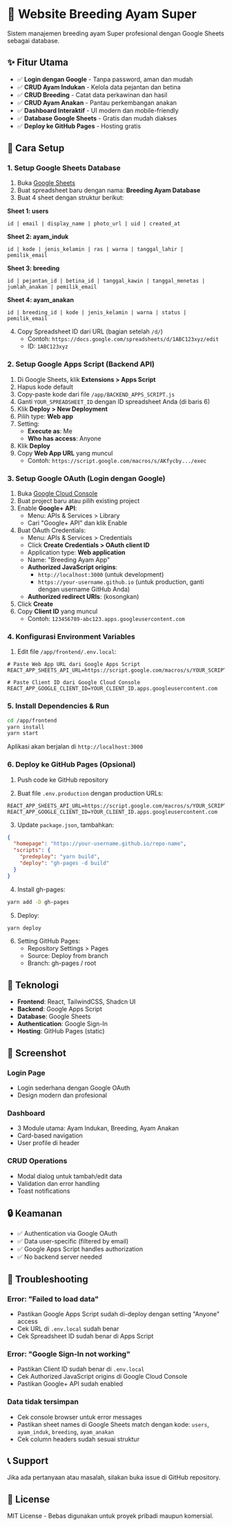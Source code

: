 # 🐓 Website Breeding Ayam Super

Sistem manajemen breeding ayam Super profesional dengan Google Sheets sebagai database.

## ✨ Fitur Utama

- ✅ **Login dengan Google** - Tanpa password, aman dan mudah
- ✅ **CRUD Ayam Indukan** - Kelola data pejantan dan betina
- ✅ **CRUD Breeding** - Catat data perkawinan dan hasil
- ✅ **CRUD Ayam Anakan** - Pantau perkembangan anakan
- ✅ **Dashboard Interaktif** - UI modern dan mobile-friendly
- ✅ **Database Google Sheets** - Gratis dan mudah diakses
- ✅ **Deploy ke GitHub Pages** - Hosting gratis

## 🚀 Cara Setup

### 1. Setup Google Sheets Database

1. Buka [Google Sheets](https://sheets.google.com)
2. Buat spreadsheet baru dengan nama: **Breeding Ayam Database**
3. Buat 4 sheet dengan struktur berikut:

**Sheet 1: users**
```
id | email | display_name | photo_url | uid | created_at
```

**Sheet 2: ayam_induk**
```
id | kode | jenis_kelamin | ras | warna | tanggal_lahir | pemilik_email
```

**Sheet 3: breeding**
```
id | pejantan_id | betina_id | tanggal_kawin | tanggal_menetas | jumlah_anakan | pemilik_email
```

**Sheet 4: ayam_anakan**
```
id | breeding_id | kode | jenis_kelamin | warna | status | pemilik_email
```

4. Copy Spreadsheet ID dari URL (bagian setelah `/d/`)
   - Contoh: `https://docs.google.com/spreadsheets/d/1ABC123xyz/edit`
   - ID: `1ABC123xyz`

### 2. Setup Google Apps Script (Backend API)

1. Di Google Sheets, klik **Extensions > Apps Script**
2. Hapus kode default
3. Copy-paste kode dari file `/app/BACKEND_APPS_SCRIPT.js`
4. Ganti `YOUR_SPREADSHEET_ID` dengan ID spreadsheet Anda (di baris 6)
5. Klik **Deploy > New Deployment**
6. Pilih type: **Web app**
7. Setting:
   - **Execute as**: Me
   - **Who has access**: Anyone
8. Klik **Deploy**
9. Copy **Web App URL** yang muncul
   - Contoh: `https://script.google.com/macros/s/AKfycby.../exec`

### 3. Setup Google OAuth (Login dengan Google)

1. Buka [Google Cloud Console](https://console.cloud.google.com)
2. Buat project baru atau pilih existing project
3. Enable **Google+ API**:
   - Menu: APIs & Services > Library
   - Cari "Google+ API" dan klik Enable
4. Buat OAuth Credentials:
   - Menu: APIs & Services > Credentials
   - Click **Create Credentials > OAuth client ID**
   - Application type: **Web application**
   - Name: "Breeding Ayam App"
   - **Authorized JavaScript origins**:
     - `http://localhost:3000` (untuk development)
     - `https://your-username.github.io` (untuk production, ganti dengan username GitHub Anda)
   - **Authorized redirect URIs**: (kosongkan)
5. Click **Create**
6. Copy **Client ID** yang muncul
   - Contoh: `123456789-abc123.apps.googleusercontent.com`

### 4. Konfigurasi Environment Variables

1. Edit file `/app/frontend/.env.local`:

```env
# Paste Web App URL dari Google Apps Script
REACT_APP_SHEETS_API_URL=https://script.google.com/macros/s/YOUR_SCRIPT_ID/exec

# Paste Client ID dari Google Cloud Console
REACT_APP_GOOGLE_CLIENT_ID=YOUR_CLIENT_ID.apps.googleusercontent.com
```

### 5. Install Dependencies & Run

```bash
cd /app/frontend
yarn install
yarn start
```

Aplikasi akan berjalan di `http://localhost:3000`

### 6. Deploy ke GitHub Pages (Opsional)

1. Push code ke GitHub repository

2. Buat file `.env.production` dengan production URLs:

```env
REACT_APP_SHEETS_API_URL=https://script.google.com/macros/s/YOUR_SCRIPT_ID/exec
REACT_APP_GOOGLE_CLIENT_ID=YOUR_CLIENT_ID.apps.googleusercontent.com
```

3. Update `package.json`, tambahkan:

```json
{
  "homepage": "https://your-username.github.io/repo-name",
  "scripts": {
    "predeploy": "yarn build",
    "deploy": "gh-pages -d build"
  }
}
```

4. Install gh-pages:

```bash
yarn add -D gh-pages
```

5. Deploy:

```bash
yarn deploy
```

6. Setting GitHub Pages:
   - Repository Settings > Pages
   - Source: Deploy from branch
   - Branch: gh-pages / root

## 🎨 Teknologi

- **Frontend**: React, TailwindCSS, Shadcn UI
- **Backend**: Google Apps Script
- **Database**: Google Sheets
- **Authentication**: Google Sign-In
- **Hosting**: GitHub Pages (static)

## 📱 Screenshot

### Login Page
- Login sederhana dengan Google OAuth
- Design modern dan profesional

### Dashboard
- 3 Module utama: Ayam Indukan, Breeding, Ayam Anakan
- Card-based navigation
- User profile di header

### CRUD Operations
- Modal dialog untuk tambah/edit data
- Validation dan error handling
- Toast notifications

## 🔒 Keamanan

- ✅ Authentication via Google OAuth
- ✅ Data user-specific (filtered by email)
- ✅ Google Apps Script handles authorization
- ✅ No backend server needed

## 🐛 Troubleshooting

### Error: "Failed to load data"
- Pastikan Google Apps Script sudah di-deploy dengan setting "Anyone" access
- Cek URL di `.env.local` sudah benar
- Cek Spreadsheet ID sudah benar di Apps Script

### Error: "Google Sign-In not working"
- Pastikan Client ID sudah benar di `.env.local`
- Cek Authorized JavaScript origins di Google Cloud Console
- Pastikan Google+ API sudah enabled

### Data tidak tersimpan
- Cek console browser untuk error messages
- Pastikan sheet names di Google Sheets match dengan kode: `users`, `ayam_induk`, `breeding`, `ayam_anakan`
- Cek column headers sudah sesuai struktur

## 📞 Support

Jika ada pertanyaan atau masalah, silakan buka issue di GitHub repository.

## 📄 License

MIT License - Bebas digunakan untuk proyek pribadi maupun komersial.
